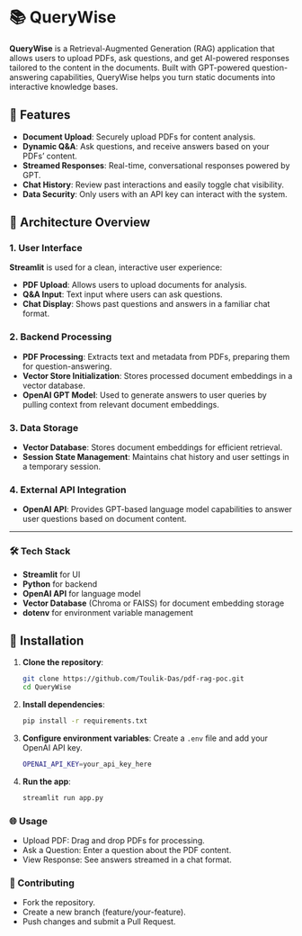 # 📚 QueryWise

**QueryWise** is a Retrieval-Augmented Generation (RAG) application that allows users to upload PDFs, ask questions, and get AI-powered responses tailored to the content in the documents. Built with GPT-powered question-answering capabilities, QueryWise helps you turn static documents into interactive knowledge bases.

## 🚀 Features

- **Document Upload**: Securely upload PDFs for content analysis.
- **Dynamic Q&A**: Ask questions, and receive answers based on your PDFs’ content.
- **Streamed Responses**: Real-time, conversational responses powered by GPT.
- **Chat History**: Review past interactions and easily toggle chat visibility.
- **Data Security**: Only users with an API key can interact with the system.

## 🎨 Architecture Overview

### 1. **User Interface**  
   **Streamlit** is used for a clean, interactive user experience:
   - **PDF Upload**: Allows users to upload documents for analysis.
   - **Q&A Input**: Text input where users can ask questions.
   - **Chat Display**: Shows past questions and answers in a familiar chat format.

### 2. **Backend Processing**  
   - **PDF Processing**: Extracts text and metadata from PDFs, preparing them for question-answering.
   - **Vector Store Initialization**: Stores processed document embeddings in a vector database.
   - **OpenAI GPT Model**: Used to generate answers to user queries by pulling context from relevant document embeddings.

### 3. **Data Storage**  
   - **Vector Database**: Stores document embeddings for efficient retrieval.
   - **Session State Management**: Maintains chat history and user settings in a temporary session.

### 4. **External API Integration**  
   - **OpenAI API**: Provides GPT-based language model capabilities to answer user questions based on document content.

---

### 🛠️ Tech Stack

- **Streamlit** for UI
- **Python** for backend
- **OpenAI API** for language model
- **Vector Database** (Chroma or FAISS) for document embedding storage
- **dotenv** for environment variable management

## 📂 Installation

1. **Clone the repository**:
   ```bash
   git clone https://github.com/Toulik-Das/pdf-rag-poc.git
   cd QueryWise
   ```

2. **Install dependencies**:
   ```bash
   pip install -r requirements.txt
   ```
3. **Configure environment variables**:  Create a ```.env``` file and add your OpenAI API key.
   ```bash
   OPENAI_API_KEY=your_api_key_here
   ```
4. **Run the app**:
   ```bash
   streamlit run app.py
   ```

### 🌐 Usage
  - Upload PDF: Drag and drop PDFs for processing.
  - Ask a Question: Enter a question about the PDF content.
  - View Response: See answers streamed in a chat format.

### 🤝 Contributing
  - Fork the repository.
  - Create a new branch (feature/your-feature).
  - Push changes and submit a Pull Request.
